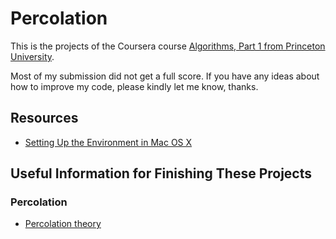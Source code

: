 # Percolation

This is the projects of the Coursera course [Algorithms, Part 1 from Princeton University](https://www.coursera.org/learn/algorithms-part1/home/info).

Most of my submission did not get a full score. If you have any ideas about how to improve my code, please kindly let me know, thanks.

## Resources 
- [Setting Up the Environment in Mac OS X](https://algs4.cs.princeton.edu/mac/)

## Useful Information for Finishing These Projects

### Percolation

- [Percolation theory](https://en.wikipedia.org/wiki/Percolation_theory)